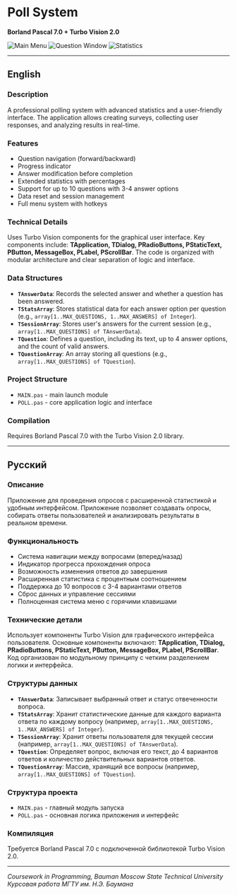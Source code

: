 # Poll System

**Borland Pascal 7.0 + Turbo Vision 2.0**

![Main Menu](https://i.ibb.co/MSLTyJB/03-06-2024-123103.jpg)
![Question Window](https://i.ibb.co/30Qs8FH/20-06-2024-194049.jpg)
![Statistics](https://i.ibb.co/YjVLKsp/20-06-2024-194144.jpg)

---

## English

### Description
A professional polling system with advanced statistics and a user-friendly interface. The application allows creating surveys, collecting user responses, and analyzing results in real-time.

### Features
* Question navigation (forward/backward)
* Progress indicator
* Answer modification before completion
* Extended statistics with percentages
* Support for up to 10 questions with 3-4 answer options
* Data reset and session management
* Full menu system with hotkeys

### Technical Details
Uses Turbo Vision components for the graphical user interface. Key components include: **TApplication, TDialog, PRadioButtons, PStaticText, PButton, MessageBox, PLabel, PScrollBar**. The code is organized with modular architecture and clear separation of logic and interface.

### Data Structures
* **`TAnswerData`**: Records the selected answer and whether a question has been answered.
* **`TStatsArray`**: Stores statistical data for each answer option per question (e.g., `array[1..MAX_QUESTIONS, 1..MAX_ANSWERS] of Integer`).
* **`TSessionArray`**: Stores user's answers for the current session (e.g., `array[1..MAX_QUESTIONS] of TAnswerData`).
* **`TQuestion`**: Defines a question, including its text, up to 4 answer options, and the count of valid answers.
* **`TQuestionArray`**: An array storing all questions (e.g., `array[1..MAX_QUESTIONS] of TQuestion`).

### Project Structure
* `MAIN.pas` - main launch module
* `POLL.pas` - core application logic and interface

### Compilation
Requires Borland Pascal 7.0 with the Turbo Vision 2.0 library.

---

## Русский

### Описание
Приложение для проведения опросов с расширенной статистикой и удобным интерфейсом. Приложение позволяет создавать опросы, собирать ответы пользователей и анализировать результаты в реальном времени.

### Функциональность
* Система навигации между вопросами (вперед/назад)
* Индикатор прогресса прохождения опроса
* Возможность изменения ответов до завершения
* Расширенная статистика с процентным соотношением
* Поддержка до 10 вопросов с 3-4 вариантами ответов
* Сброс данных и управление сессиями
* Полноценная система меню с горячими клавишами

### Технические детали
Использует компоненты Turbo Vision для графического интерфейса пользователя. Основные компоненты включают: **TApplication, TDialog, PRadioButtons, PStaticText, PButton, MessageBox, PLabel, PScrollBar**. Код организован по модульному принципу с четким разделением логики и интерфейса.

### Структуры данных
* **`TAnswerData`**: Записывает выбранный ответ и статус отвеченности вопроса.
* **`TStatsArray`**: Хранит статистические данные для каждого варианта ответа по каждому вопросу (например, `array[1..MAX_QUESTIONS, 1..MAX_ANSWERS] of Integer`).
* **`TSessionArray`**: Хранит ответы пользователя для текущей сессии (например, `array[1..MAX_QUESTIONS] of TAnswerData`).
* **`TQuestion`**: Определяет вопрос, включая его текст, до 4 вариантов ответов и количество действительных вариантов ответов.
* **`TQuestionArray`**: Массив, хранящий все вопросы (например, `array[1..MAX_QUESTIONS] of TQuestion`).

### Структура проекта
* `MAIN.pas` - главный модуль запуска
* `POLL.pas` - основная логика приложения и интерфейс

### Компиляция
Требуется Borland Pascal 7.0 с подключенной библиотекой Turbo Vision 2.0.

---
*Coursework in Programming, Bauman Moscow State Technical University*
*Курсовая работа МГТУ им. Н.Э. Баумана*
